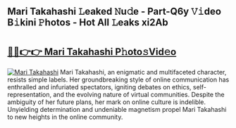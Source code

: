 ## Mari Takahashi 𝙻eaked 𝙽u𝚍e - Part-Q6y 𝚅𝚒deo B𝚒kini 𝙿hotos - Hot All 𝙻eaks xi2Ab

# <h2><a href="http://ld15u4e.urlbe.top/?page=Mari+Takahashi">🔗🔗👉👉 Mari Takahashi P𝚑oto𝚜Vid𝚎o</a></h2>

[![Mari Takahashi](https://i.imgur.com/eBuTRDB.gif)](http://ld15u4e.urlbe.top/?page=Mari+Takahashi)
Mari Takahashi, an enigmatic and multifaceted character, resists simple labels. Her groundbreaking style of online communication has enthralled and infuriated spectators, igniting debates on ethics, self-representation, and the evolving nature of virtual communities. Despite the ambiguity of her future plans, her mark on online culture is indelible. Unyielding determination and undeniable magnetism propel Mari Takahashi to new heights in the online community.
